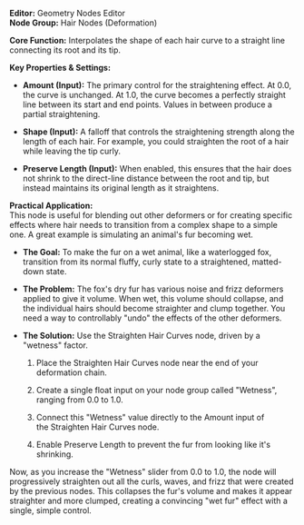 **Editor:** Geometry Nodes Editor  
**Node Group:** Hair Nodes (Deformation)

**Core Function:** Interpolates the shape of each hair curve to a straight line connecting its root and its tip.

**Key Properties & Settings:**

- **Amount (Input):** The primary control for the straightening effect. At 0.0, the curve is unchanged. At 1.0, the curve becomes a perfectly straight line between its start and end points. Values in between produce a partial straightening.
    
- **Shape (Input):** A falloff that controls the straightening strength along the length of each hair. For example, you could straighten the root of a hair while leaving the tip curly.
    
- **Preserve Length (Input):** When enabled, this ensures that the hair does not shrink to the direct-line distance between the root and tip, but instead maintains its original length as it straightens.
    

**Practical Application:**  
This node is useful for blending out other deformers or for creating specific effects where hair needs to transition from a complex shape to a simple one. A great example is simulating an animal's fur becoming wet.

- **The Goal:** To make the fur on a wet animal, like a waterlogged fox, transition from its normal fluffy, curly state to a straightened, matted-down state.
    
- **The Problem:** The fox's dry fur has various noise and frizz deformers applied to give it volume. When wet, this volume should collapse, and the individual hairs should become straighter and clump together. You need a way to controllably "undo" the effects of the other deformers.
    
- **The Solution:** Use the Straighten Hair Curves node, driven by a "wetness" factor.
    
    1. Place the Straighten Hair Curves node near the end of your deformation chain.
        
    2. Create a single float input on your node group called "Wetness", ranging from 0.0 to 1.0.
        
    3. Connect this "Wetness" value directly to the Amount input of the Straighten Hair Curves node.
        
    4. Enable Preserve Length to prevent the fur from looking like it's shrinking.
        

Now, as you increase the "Wetness" slider from 0.0 to 1.0, the node will progressively straighten out all the curls, waves, and frizz that were created by the previous nodes. This collapses the fur's volume and makes it appear straighter and more clumped, creating a convincing "wet fur" effect with a single, simple control.